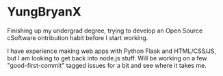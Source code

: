 # YungBryanX

Finishing up my undergrad degree, trying to develop an Open Source cSoftware ontribution habit before I start working.

I have experience making web apps with Python Flask and HTML/CSS/JS, but I am looking to get back into node.js stuff. Will be working on a few "good-first-commit" tagged issues for a bit and see where it takes me.